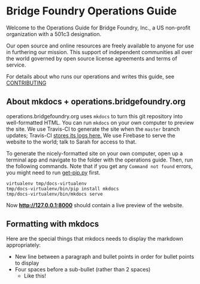 # Bridge Foundry Operations Guide

Welcome to the Operations Guide for Bridge Foundry, Inc.,
a US non-profit organization with a 501c3 designation.

Our open source and online resources are freely available to anyone for use
in furthering our mission. This support of independent communities all over the
world governed by open source license agreements and terms of service.

For details about who runs our operations and writes this guide, see [CONTRIBUTING](CONTRIBUTING.md)

## About mkdocs + operations.bridgefoundry.org

operations.bridgefoundry.org uses `mkdocs` to turn this git repository
into well-formatted HTML. You can run `mkdocs` on your own computer to
preview the site. We use Travis-CI to generate the site when the
`master` branch updates; Travis-CI [stores its logs
here.](https://travis-ci.org/bridgefoundry/operations) We use Firebase to
serve the website to the world; talk to Sarah for access to that.

To generate the nicely-formatted site on your own computer, open up a
terminal app and navigate to the folder with the operations
guide. Then, run the following commands. Note that if you get any
`Command not found` errors, you might need to run
[get-pip.py](https://packaging.python.org/tutorials/installing-packages/)
first.

```
virtualenv tmp/docs-virtualenv
tmp/docs-virtualenv/bin/pip install mkdocs
tmp/docs-virtualenv/bin/mkdocs serve
```

Now **http://127.0.0.1:8000** should contain a live preview of the
website.

## Formatting with mkdocs
Here are the special things that mkdocs needs to display the markdown appropriately:

- New line between a paragraph and bullet points in order for bullet points to display
- Four spaces before a sub-bullet (rather than 2 spaces)
   - Like this!
